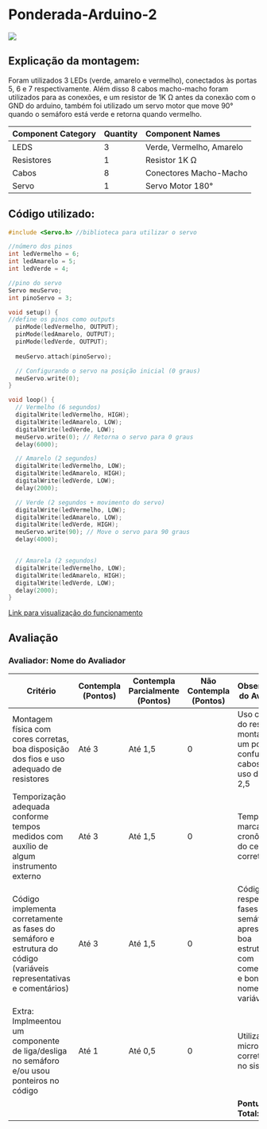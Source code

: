 # Ponderada-Arduino-2

<img src='PXL_20241029_115216588.jpg'>

## Explicação da montagem:

Foram utilizados 3 LEDs (verde, amarelo e vermelho), conectados às portas 5, 6 e 7 respectivamente. Além disso 8 cabos macho-macho foram utilizados para as conexões, e um resistor de 1K Ω antes da conexão com o GND do arduino, também foi utilizado um servo motor que move 90° quando o semáforo está verde e retorna quando vermelho.

| Component Category   | Quantity   | Component Names                   |
|:---------------------|:-----------|:----------------------------------|
| LEDS                 | 3          | Verde, Vermelho, Amarelo          |
| Resistores           | 1          | Resistor 1K Ω                     |
| Cabos                | 8          | Conectores Macho-Macho            |
| Servo                | 1          | Servo Motor 180°                  |

## Código utilizado:

```cpp
#include <Servo.h> //biblioteca para utilizar o servo

//número dos pinos
int ledVermelho = 6;
int ledAmarelo = 5;
int ledVerde = 4;

//pino do servo
Servo meuServo;
int pinoServo = 3;

void setup() {
//define os pinos como outputs
  pinMode(ledVermelho, OUTPUT);
  pinMode(ledAmarelo, OUTPUT);
  pinMode(ledVerde, OUTPUT);
  
  meuServo.attach(pinoServo);

  // Configurando o servo na posição inicial (0 graus)
  meuServo.write(0);
}

void loop() {
  // Vermelho (6 segundos)
  digitalWrite(ledVermelho, HIGH);
  digitalWrite(ledAmarelo, LOW);
  digitalWrite(ledVerde, LOW);
  meuServo.write(0); // Retorna o servo para 0 graus
  delay(6000);

  // Amarelo (2 segundos)
  digitalWrite(ledVermelho, LOW);
  digitalWrite(ledAmarelo, HIGH);
  digitalWrite(ledVerde, LOW);
  delay(2000);

  // Verde (2 segundos + movimento do servo)
  digitalWrite(ledVermelho, LOW);
  digitalWrite(ledAmarelo, LOW);
  digitalWrite(ledVerde, HIGH);
  meuServo.write(90); // Move o servo para 90 graus
  delay(4000);


  // Amarela (2 segundos)
  digitalWrite(ledVermelho, LOW);
  digitalWrite(ledAmarelo, HIGH);
  digitalWrite(ledVerde, LOW);
  delay(2000);
}

```

[Link para visualização do funcionamento](https://www.youtube.com/watch?v=iweuzPhMklg)

## Avaliação

### Avaliador: Nome do Avaliador

| Critério                                                                                                 | Contempla (Pontos) | Contempla Parcialmente (Pontos) | Não Contempla (Pontos) | Observações do Avaliador |
|---------------------------------------------------------------------------------------------------------|--------------------|----------------------------------|--------------------------|---------------------------|
| Montagem física com cores corretas, boa disposição dos fios e uso adequado de resistores                | Até 3              | Até 1,5                            | 0                        |                           Uso correto do resistor, montagem um pouco confusa de cabos e bom uso de cores: 2,5|
| Temporização adequada conforme tempos medidos com auxílio de algum instrumento externo                  | Até 3              | Até 1,5                          | 0                        |                           Tempo marcado com cronômetro do celular correto: 3|
| Código implementa corretamente as fases do semáforo e estrutura do código (variáveis representativas e comentários) | Até 3              | Até 1,5                          | 0                        |                           Código respeita as fases do semáforo e apresenta boa estrutura, com comentários e bons nomes de variáveis: 3|
| Extra: Implmeentou um componente de liga/desliga no semáforo e/ou usou ponteiros no código | Até 1              |  Até 0,5                         | 0                        |                           Utiliza o micro servo corretamente no sistema: 1|
|  |                                                             |  | |**Pontuação Total: 9,5**|
